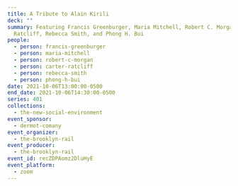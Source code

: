 ```yaml
---
title: A Tribute to Alain Kirili
deck: ""
summary: Featuring Francis Greenburger, Maria Mitchell, Robert C. Morgan, Carter
  Ratcliff, Rebecca Smith, and Phong H. Bui
people:
  - person: francis-greenburger
  - person: maria-mitchell
  - person: robert-c-morgan
  - person: carter-ratcliff
  - person: rebecca-smith
  - person: phong-h-bui
date: 2021-10-06T13:00:00-0500
end_date: 2021-10-06T14:30:00-0500
series: 401
collections:
  - the-new-social-environment
event_sponsor:
  - dermot-comany
event_organizer:
  - the-brooklyn-rail
event_producer:
  - the-brooklyn-rail
event_id: recZDPAomz2DluHyE
event_platform:
  - zoom
---
```


